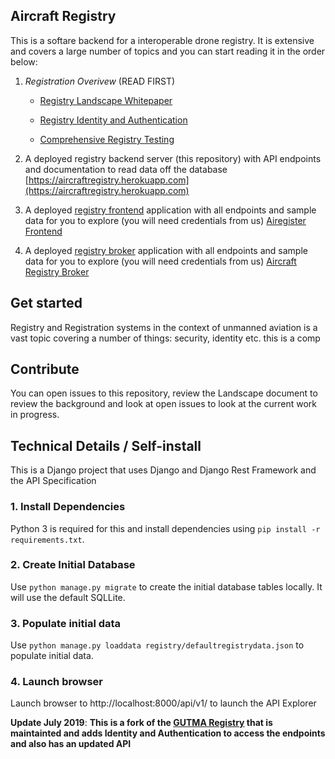 ## Aircraft Registry

This is a softare backend for a interoperable drone registry. It is extensive and covers a large number of topics and you can start reading it in the order below:

1. *Registration Overivew* (READ FIRST)
   - [Registry Landscape Whitepaper](https://github.com/openskies-sh/aircraftregistry/blob/master/documents/registration-white-paper.md)
  
   - [Registry Identity and Authentication](https://github.com/openskies-sh/aircraftregistry/blob/master/documents/registration-identity-authentication.md)
  
   - [Comprehensive Registry Testing](https://github.com/openskies-sh/aircraftregistry/blob/master/documents/registry-testing.md)

2. A deployed registry backend server (this repository) with API endpoints and documentation to read data off the database [https://aircraftregistry.herokuapp.com](https://aircraftregistry.herokuapp.com)

3. A deployed [registry frontend](https://github.com/openskies-sh/aircraft-registry-spa) application with all endpoints and sample data for you to explore (you will need credentials from us) [Airegister Frontend](https://airegister.herokuapp.com/)
  
4. A deployed [registry broker](https://github.com/openskies-sh/aircraftregistry-broker) application with all endpoints and sample data for you to explore (you will need credentials from us) [Aircraft Registry Broker](https://aircraftregistry-broker.herokuapp.com/)

## Get started

Registry and Registration systems in the context of unmanned aviation is a vast topic covering a number of things: security, identity etc. this is a comp

## Contribute

You can open issues to this repository, review the Landscape document to review the background and look at open issues to look at the current work in progress.

## Technical Details  / Self-install

This is a Django project that uses Django and Django Rest Framework and the API Specification

### 1. Install Dependencies

Python 3 is required for this and install dependencies using `pip install -r requirements.txt`.

### 2. Create Initial Database

Use `python manage.py migrate` to create the initial database tables locally. It will use the default SQLLite.

### 3. Populate initial data

Use `python manage.py loaddata registry/defaultregistrydata.json` to populate initial data.

### 4. Launch browser 
Launch browser to http://localhost:8000/api/v1/ to launch the API Explorer


**Update July 2019**: **This is a fork of the [GUTMA Registry](https://github.com/gutma-org/droneregistry) that is maintainted and adds Identity and Authentication to access the endpoints and also has an updated API**